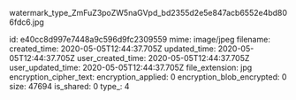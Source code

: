 watermark_type_ZmFuZ3poZW5naGVpd_bd2355d2e5e847acb6552e4bd806fdc6.jpg

id: e40cc8d997e7448a9c596d9fc2309559
mime: image/jpeg
filename: 
created_time: 2020-05-05T12:44:37.705Z
updated_time: 2020-05-05T12:44:37.705Z
user_created_time: 2020-05-05T12:44:37.705Z
user_updated_time: 2020-05-05T12:44:37.705Z
file_extension: jpg
encryption_cipher_text: 
encryption_applied: 0
encryption_blob_encrypted: 0
size: 47694
is_shared: 0
type_: 4